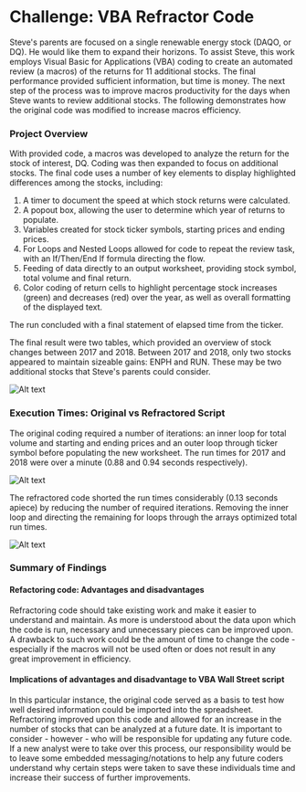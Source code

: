 # Challenge: VBA Refractor Code
Steve's parents are focused on a single renewable energy stock (DAQO, or DQ). He would like them to expand their horizons. To assist Steve, this work employs Visual Basic for Applications (VBA) coding to create an automated review (a macros) of the returns for 11 additional stocks. The final performance provided sufficient information, but time is money. The next step of the process was to improve macros productivity for the days when Steve wants to review additional stocks. The following demonstrates how the original code was modified to increase macros efficiency.

### Project Overview
With provided code, a macros was developed to analyze the return for the stock of interest, DQ. Coding was then expanded to focus on additional stocks. The final code uses a number of key elements to display highlighted differences among the stocks, including:
1. A timer to document the speed at which stock returns were calculated.
2. A popout box, allowing the user to determine which year of returns to populate.
3. Variables created for stock ticker symbols, starting prices and ending prices.
4. For Loops and Nested Loops allowed for code to repeat the review task, with an If/Then/End If formula directing the flow.
5. Feeding of data directly to an output worksheet, providing stock symbol, total volume and final return.
6. Color coding of return cells to highlight percentage stock increases (green) and decreases (red) over the year, as well as overall formatting of the displayed text.

The run concluded with a final statement of elapsed time from the ticker.

The final result were two tables, which provided an overview of stock changes between 2017 and 2018.
Between 2017 and 2018, only two stocks appeared to maintain sizeable gains: ENPH and RUN. These may be two additional stocks that Steve's parents could consider.
   
![Alt text](https://user-images.githubusercontent.com/30667001/147508707-35852e8f-7d4d-4d90-b5b7-04b16a5f398b.png)
   
### Execution Times: Original vs Refractored Script
The original coding required a number of iterations: an inner loop for total volume and starting and ending prices and an outer loop through ticker symbol before populating the new worksheet. The run times for 2017 and 2018 were over a minute (0.88 and 0.94 seconds respectively).

![Alt text](https://user-images.githubusercontent.com/30667001/147583905-4e58781a-9da0-4527-89e1-40e3082b5707.png)

The refractored code shorted the run times considerably (0.13 seconds apiece) by reducing the number of required iterations. Removing the inner loop and directing the remaining for loops through the arrays optimized total run times.

![Alt text](https://user-images.githubusercontent.com/30667001/147586355-669eca00-80c2-408d-8f68-4c9ee1b59649.png)
 
 ### Summary of Findings
 #### Refactoring code: Advantages and disadvantages
 Refractoring code should take existing work and make it easier to understand and maintain. As more is understood about the data upon which the code is run, necessary and unnecessary pieces can be improved upon. A drawback to such work could be the amount of time to change the code - especially if the macros will not be used often or does not result in any great improvement in efficiency.
   
 #### Implications of advantages and disadvantage to VBA Wall Street script
In this particular instance, the original code served as a basis to test how well desired information could be imported into the spreadsheet. Refractoring improved upon this code and allowed for an increase in the number of stocks that can be analyzed at a future date. It is important to consider - however - who will be responsible for updating any future code. If a new analyst were to take over this process, our responsibility would be to leave some embedded messaging/notations to help any future coders understand why certain steps were taken to save these individuals time and increase their success of further improvements.
